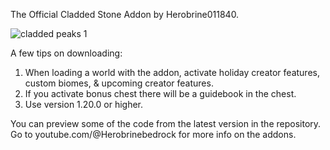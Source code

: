 The Official Cladded Stone Addon by Herobrine011840.

![cladded peaks 1](https://github.com/Herobrine011840/Cladded-Stone-Addon-for-Minecraft-Bedrock/assets/139717119/e07a00eb-8541-4aec-9a9c-bb8118daa520)

A few tips on downloading:
1. When loading a world with the addon, activate holiday creator features, custom biomes, & upcoming creator features.
2. If you activate bonus chest there will be a guidebook in the chest.
3. Use version 1.20.0 or higher.

You can preview some of the code from the latest version in the repository.
Go to youtube.com/@Herobrinebedrock for more info on the addons.
